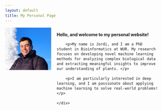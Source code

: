 ```yaml
---
layout: default
title: My Personal Page
---
```



<script
  src="https://cdn.mathjax.org/mathjax/latest/MathJax.js?config=TeX-AMS-MML_HTMLorMML"
  type="text/javascript">
</script>


<div style="display:flex;">
    <div style="flex:1;">
        <img src="/assets/images/personalPage/profile_picture.jpg" alt="Profile Picture" width="150px">
    </div>
    <div style="flex:2;">
        <p><strong>Hello, and welcome to my personal website!</strong></p>

        <p>My name is Jordi, and I am a PhD student in Bioinformatics at WUR. My research focuses on developing novel machine learning methods for analyzing complex biological data and extracting meaningful insights to improve our understanding of plants. </p>
        
        <p>I am particularly interested in deep learning, and I am passionate about applying machine learning to solve real-world problems!</p>
        
    </div>
</div>
